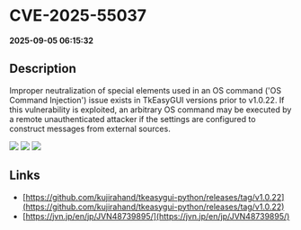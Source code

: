 # CVE-2025-55037

**2025-09-05 06:15:32**

## Description
Improper neutralization of special elements used in an OS command ('OS Command Injection') issue exists in TkEasyGUI versions prior to v1.0.22. If this vulnerability is exploited, an arbitrary OS command may be executed by a remote unauthenticated attacker if the settings are configured to construct messages from external sources.

![](https://img.shields.io/static/v1?label=Score&message=9.3&color=red)
![](https://img.shields.io/static/v1?label=Severity&message=CRITICAL&color=red)
![](https://img.shields.io/static/v1?label=CWE&message=RCE&color=green)

## Links
- [https://github.com/kujirahand/tkeasygui-python/releases/tag/v1.0.22](https://github.com/kujirahand/tkeasygui-python/releases/tag/v1.0.22)
- [https://jvn.jp/en/jp/JVN48739895/](https://jvn.jp/en/jp/JVN48739895/)
